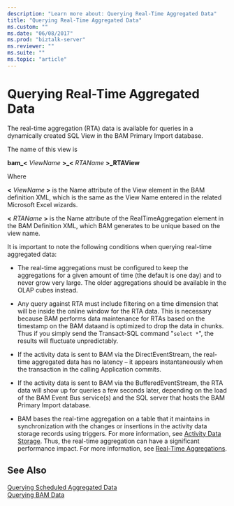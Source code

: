 ```yaml
---
description: "Learn more about: Querying Real-Time Aggregated Data"
title: "Querying Real-Time Aggregated Data"
ms.custom: ""
ms.date: "06/08/2017"
ms.prod: "biztalk-server"
ms.reviewer: ""
ms.suite: ""
ms.topic: "article"
---
```

# Querying Real-Time Aggregated Data
The real-time aggregation (RTA) data is available for queries in a dynamically created SQL View in the BAM Primary Import database.  
  
 The name of this view is  
  
 **bam_\<** *ViewName* **\>_\<** *RTAName* **\>_RTAView**  
  
 Where  
  
 **\<** *ViewName* **\>** is the Name attribute of the View element in the BAM definition XML, which is the same as the View Name entered in the related Microsoft Excel wizards.  
  
 **\<** *RTAName* **\>** is the Name attribute of the RealTimeAggregation element in the BAM Definition XML, which BAM generates to be unique based on the view name.  
  
 It is important to note the following conditions when querying real-time aggregated data:  
  
-   The real-time aggregations must be configured to keep the aggregations for a given amount of time (the default is one day) and to never grow very large. The older aggregations should be available in the OLAP cubes instead.  
  
-   Any query against RTA must include filtering on a time dimension that will be inside the online window for the RTA data. This is necessary because BAM performs data maintenance for RTAs based  on the  timestamp on the BAM dataand is optimized to drop the data in chunks. Thus if you simply send the Transact-SQL command "`select *`", the results will fluctuate unpredictably.  
  
-   If the activity data is sent to BAM via the DirectEventStream, the real-time aggregated data has no latency – it appears instantaneously when the transaction in the calling Application commits.  
  
-   If the activity data is sent to BAM via the BufferedEventStream, the RTA data will show up for queries a few seconds later, depending on the load of the BAM Event Bus service(s) and the SQL server that hosts the BAM Primary Import database.  
  
-   BAM bases the real-time aggregation on a table that it maintains in synchronization with the changes or insertions in the activity data storage records using triggers. For more information, see [Activity Data Storage](../core/activity-data-storage.md). Thus, the real-time aggregation can have a significant performance impact. For more information, see [Real-Time Aggregations](../core/real-time-aggregations.md).  
  
## See Also  
 [Querying Scheduled Aggregated Data](../core/querying-scheduled-aggregated-data.md)   
 [Querying BAM Data](../core/querying-bam-data.md)
